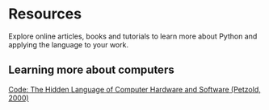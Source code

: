 # Resources 
Explore online articles, books and tutorials to learn more about Python and applying the language to your work.


## Learning more about computers
[Code: The Hidden Language of Computer Hardware and Software (Petzold, 2000)]([url](https://newcatalog.library.cornell.edu/catalog/15145858))


